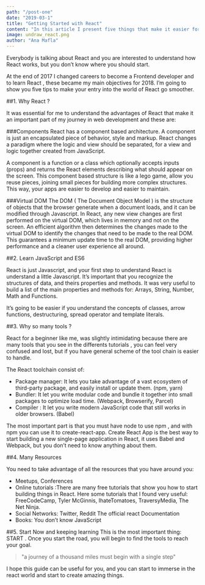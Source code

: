 ```yaml
---
path: "/post-one"
date: "2019-03-1"
title: "Getting Started with React"
content: "In this article I present five things that make it easier for you to enter the React world."
image: undraw_react.png
author: "Ana Mafla"
---
```


Everybody is talking about React and you are interested to understand how React works, but you don’t know where you should start.

At the end of 2017 I changed careers to become a Frontend developer and to learn React , these became my main objectives for 2018. I’m going to show you five tips to make your entry into the world of React go smoother.

##1. Why React ?

It was essential for me to understand the advantages of React that make it an important part of my journey in web development and these are:

###Components
React has a component based architecture. A component is just an encapsulated piece of behavior, style and markup. React changes a paradigm where the logic and view should be separated, for a view and logic together created from JavaScript.

A component is a function or a class which optionally accepts inputs (props) and returns the React elements describing what should appear on the screen.
This component based structure is like a lego game, allow you reuse pieces, joining small pieces for building more complex structures. This way, your apps are easier to develop and easier to maintain.

###Virtual DOM
The DOM ( The Document Object Model ) is the structure of objects that the browser generate when a document loads, and it can be modified through Javascript. In React, any new view changes are first performed on the virtual DOM, which lives in memory and not on the screen. An efficient algorithm then determines the changes made to the virtual DOM to identify the changes that need to be made to the real DOM. This guarantees a minimum update time to the real DOM, providing higher performance and a cleaner user experience all around.

##2. Learn JavaScript and ES6

React is just Javascript, and your first step to understand React is understand a little Javascript. It’s important that you recognize the structures of data, and theirs properties and methods. It was very useful to build a list of the main properties and methods for: Arrays, String, Number, Math and Functions.

It’s going to be easier if you understand the concepts of classes, arrow functions, destructuring, spread operator and template literals.

##3. Why so many tools ?

React for a beginner like me, was slightly intimidating because there are many tools that you see in the differents tutorials , you can feel very confused and lost, but if you have general scheme of the tool chain is easier to handle.

The React toolchain consist of:

- Package manager: It lets you take advantage of a vast ecosystem of third-party package, and easily install or update them. (npm, yarn)
- Bundler: It let you write modular code and bundle it together into small packages to optimize load time. (Webpack, Browserify, Parcel)
- Compiler : It let you write modern JavaScript code that still works in older browsers. (Babel)

The most important part is that you must have node to use npm , and with npm you can use it to create-react-app. Create React App is the best way to start building a new single-page application in React, it uses Babel and Webpack, but you don’t need to know anything about them.

##4. Many Resources

You need to take advantage of all the resources that you have around you:

- Meetups, Conferences
- Online tutorials :There are many free tutorials that show you how to start building things in React. Here some tutorials that I found very useful: FreeCodeCamp, Tyler McGinnis, IhateTomatoes, TraversyMedia, The Net Ninja.
- Social Networks: Twitter, Reddit
  The official react Documentation
- Books: You don’t know JavaScript

##5. Start Now and keeping learning
This is the most important thing: START . Once you start the road, you will begin to find the tools to reach your goal.

> "a journey of a thousand miles must begin with a single step"

I hope this guide can be useful for you, and you can start to immerse in the react world and start to create amazing things.
